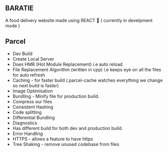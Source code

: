 ## BARATIE

A food delivery website made using REACT 🚀 ( currently in develpment mode )

## Parcel 

- Dev Build 
- Create Local Server
- Does HMR (Hot Module Replacement) i.e auto reload
- File Replacement Algorithm (written in cpp) i.e keeps eye on all the files for auto refresh
- Caching - for faster build (.parcel-cache watches everything we change so next build is faster) 
- Image Optimisation
- Bundling - Minify file for production build. 
- Compress our files
- Consistent Hashing
- Code splitting
- Differential Bundling
- Diagnostics
- Has different build for both dev and production build.
- Error Handling
- HTTPS - allows a feature to have https
- Tree Shaking - remove unused codebase from files


<!-- 

Basic layout of website- 

Header
   -logo
   -nav items

Body
   -Search
   -Restraunt Container
   -Restraunt Card
     -Img 
     -Name
     -Star Rating
     -Cuisine, delivery time
     -price

Footer
   -Copyright
   -links
   -Address
   -Contact
 -->